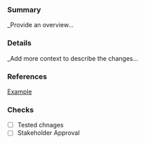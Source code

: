 ### Summary
_Provide an overview...

### Details
_Add more context to describe the changes...

### References
[Example](www.google.com)

### Checks
- [ ] Tested chnages
- [ ] Stakeholder Approval
